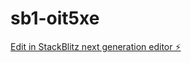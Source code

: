 # sb1-oit5xe

[Edit in StackBlitz next generation editor ⚡️](https://stackblitz.com/~/github.com/SeonghunJo/sb1-oit5xe)